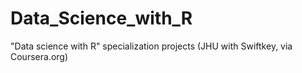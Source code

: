 # Data_Science_with_R
"Data science with R" specialization projects (JHU with Swiftkey, via Coursera.org) 
